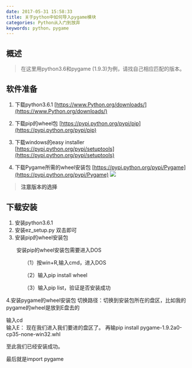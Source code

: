 ```yaml
---
date: 2017-05-31 15:58:33
title: 关于python中如何导入pygame模块
categories: Python从入门到放弃
keywords: python，pygame
---
```

## 概述
> 在这里用python3.6和pygame (1.9.3)为例，请找自己相应匹配的版本。


<!-- more -->
<!-- 这是　　缩进-->

## 软件准备
1. 下载python3.6.1
[https://www.Python.org/downloads/](https://www.Python.org/downloads/)

2. 下载pip的wheel包
[https://pypi.python.org/pypi/pip](https://pypi.python.org/pypi/pip)

3. 下载windows的easy installer    
[https://pypi.python.org/pypi/setuptools](https://pypi.python.org/pypi/setuptools)
 
4. 下载Pygame所需的wheel安装包
[https://pypi.python.org/pypi/Pygame](https://pypi.python.org/pypi/Pygame)
![](http://dinson-blog.hdinson.cn/FkpaiiHZ3KdqJCsRs70Sal8r5N_C.png)
> **注意版本的选择**


## 下载安装
1. 安装python3.6.1
2. 安装ez_setup.py 双击即可
2. 安装pip的wheel安装包


　　安装pip的wheel安装包需要进入DOS

　　　　（1）按win+R,输入cmd，进入DOS

　　　　（2）输入pip install wheel

　　　　（3）输入pip list，验证是否安装成功

4.安装pygame的wheel安装包
切换路径：切换到安装包所在的盘区，比如我的pygame的wheel是放到E盘去的

输入cd\
输入E：
现在我们进入我们要进的盘区了。
再输pip install pygame-1.9.2a0-cp35-none-win32.whl

至此我们已经安装成功。

最后就是import pygame